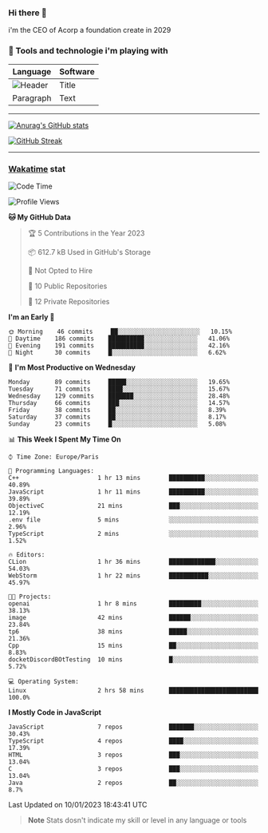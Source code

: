 ### Hi there 👋

i'm the CEO of Acorp a foundation create in 2029  

### 🧰 Tools and technologie i'm playing with

 | Language | Software |
| ----------- | ----------- |
| ![Header](https://img.shields.io/badge/Nuxt3-green&style=for-the-badge&logo=nustjs&logoColor=00DC82) | Title |
| Paragraph | Text |

---

[![Anurag's GitHub stats](https://github-readme-stats.vercel.app/api?username=ackimixs&show_icons=true&theme=github_dark&count_private=true)](https://www.ackimixs.xyz)

[![GitHub Streak](https://github-readme-streak-stats.herokuapp.com?user=Ackimixs&theme=github-dark-blue&date_format=j%20M%5B%20Y%5D&mode=weekly)](https://git.io/streak-stats)

---
 
 ### [Wakatime](https://wakatime.com/) stat

<!--START_SECTION:waka-->
![Code Time](http://img.shields.io/badge/Code%20Time-319%20hrs%2056%20mins-blue)

![Profile Views](http://img.shields.io/badge/Profile%20Views-0-blue)

**🐱 My GitHub Data** 

> 🏆 5 Contributions in the Year 2023
 > 
> 📦 612.7 kB Used in GitHub's Storage 
 > 
> 🚫 Not Opted to Hire
 > 
> 📜 10 Public Repositories 
 > 
> 🔑 12 Private Repositories  
 > 
**I'm an Early 🐤** 

```text
🌞 Morning    46 commits     ██░░░░░░░░░░░░░░░░░░░░░░░   10.15% 
🌆 Daytime    186 commits    ██████████░░░░░░░░░░░░░░░   41.06% 
🌃 Evening    191 commits    ██████████░░░░░░░░░░░░░░░   42.16% 
🌙 Night      30 commits     █░░░░░░░░░░░░░░░░░░░░░░░░   6.62%

```
📅 **I'm Most Productive on Wednesday** 

```text
Monday       89 commits     █████░░░░░░░░░░░░░░░░░░░░   19.65% 
Tuesday      71 commits     ████░░░░░░░░░░░░░░░░░░░░░   15.67% 
Wednesday    129 commits    ███████░░░░░░░░░░░░░░░░░░   28.48% 
Thursday     66 commits     ███░░░░░░░░░░░░░░░░░░░░░░   14.57% 
Friday       38 commits     ██░░░░░░░░░░░░░░░░░░░░░░░   8.39% 
Saturday     37 commits     ██░░░░░░░░░░░░░░░░░░░░░░░   8.17% 
Sunday       23 commits     █░░░░░░░░░░░░░░░░░░░░░░░░   5.08%

```


📊 **This Week I Spent My Time On** 

```text
⌚︎ Time Zone: Europe/Paris

💬 Programming Languages: 
C++                      1 hr 13 mins        ██████████░░░░░░░░░░░░░░░   40.89% 
JavaScript               1 hr 11 mins        ██████████░░░░░░░░░░░░░░░   39.89% 
ObjectiveC               21 mins             ███░░░░░░░░░░░░░░░░░░░░░░   12.19% 
.env file                5 mins              ░░░░░░░░░░░░░░░░░░░░░░░░░   2.96% 
TypeScript               2 mins              ░░░░░░░░░░░░░░░░░░░░░░░░░   1.52%

🔥 Editors: 
CLion                    1 hr 36 mins        █████████████░░░░░░░░░░░░   54.03% 
WebStorm                 1 hr 22 mins        ███████████░░░░░░░░░░░░░░   45.97%

🐱‍💻 Projects: 
openai                   1 hr 8 mins         █████████░░░░░░░░░░░░░░░░   38.13% 
image                    42 mins             ██████░░░░░░░░░░░░░░░░░░░   23.84% 
tp6                      38 mins             █████░░░░░░░░░░░░░░░░░░░░   21.36% 
Cpp                      15 mins             ██░░░░░░░░░░░░░░░░░░░░░░░   8.83% 
docketDiscordBOtTesting  10 mins             █░░░░░░░░░░░░░░░░░░░░░░░░   5.72%

💻 Operating System: 
Linux                    2 hrs 58 mins       █████████████████████████   100.0%

```

**I Mostly Code in JavaScript** 

```text
JavaScript               7 repos             ███████░░░░░░░░░░░░░░░░░░   30.43% 
TypeScript               4 repos             ████░░░░░░░░░░░░░░░░░░░░░   17.39% 
HTML                     3 repos             ███░░░░░░░░░░░░░░░░░░░░░░   13.04% 
C                        3 repos             ███░░░░░░░░░░░░░░░░░░░░░░   13.04% 
Java                     2 repos             ██░░░░░░░░░░░░░░░░░░░░░░░   8.7%

```



 Last Updated on 10/01/2023 18:43:41 UTC
<!--END_SECTION:waka-->

> **Note**
> Stats dosn't indicate my skill or level in any language or tools
